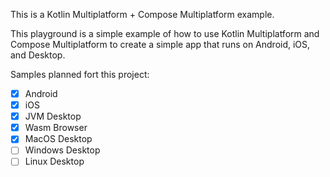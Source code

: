 This is a Kotlin Multiplatform + Compose Multiplatform example.

This playground is a simple example of how to use Kotlin Multiplatform and Compose Multiplatform to create a simple app that runs on Android, iOS, and Desktop.

Samples planned fort this project:
- [x] Android
- [x] iOS
- [x] JVM Desktop
- [x] Wasm Browser
- [x] MacOS Desktop
- [ ] Windows Desktop
- [ ] Linux Desktop
